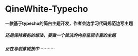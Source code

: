 # QineWhite-Typecho
#### 一款基于typecho的简白主题开发，作者会边学习代码规范边写主题
##### 还是保持最初的想法，要做一个简洁的内容呈现丰富的主题
##### 正在与创意链接中···········
